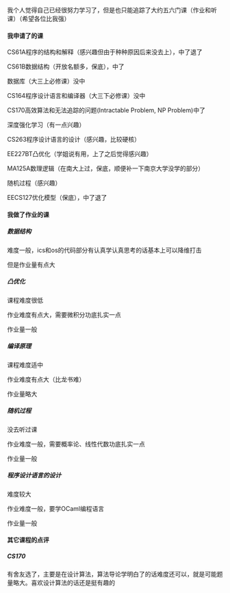 我个人觉得自己已经很努力学习了，但是也只能追踪了大约五六门课（作业和听课）（希望各位比我强）

#### 我申请了的课

CS61A程序的结构和解释（感兴趣但由于种种原因后来没去上），中了退了

CS61B数据结构（开放名额多，保底），中了

数据库（大三上必修课）没中

CS164程序设计语言和编译器（大三下必修课）没中

CS170高效算法和无法追踪的问题(Intractable Problem, NP Problem)中了

深度强化学习（有一点兴趣）

CS263程序设计语言的设计（感兴趣，比较硬核）

EE227BT凸优化（学姐说有用，上了之后觉得感兴趣）

MA125A数理逻辑（在南大上过，保底，顺便补一下南京大学没学的部分）

随机过程（感兴趣）

EECS127优化模型（保底），中了退了

#### 我做了作业的课

##### 数据结构

难度一般，ics和os的代码部分有认真学认真思考的话基本上可以降维打击

但是作业量有点大

##### 凸优化

课程难度很低

作业难度有点大，需要微积分功底扎实一点

作业量一般

##### 编译原理

课程难度适中

作业难度有点大（比龙书难）

作业量略大

##### 随机过程

没去听过课

作业难度一般，需要概率论、线性代数功底扎实一点

作业量一般

##### 程序设计语言的设计

难度较大

作业难度一般，要学OCaml编程语言

作业量一般

#### 其它课程的点评

##### CS170

有舍友选了，主要是在设计算法，算法导论学明白了的话难度还可以，就是可能题量略大。喜欢设计算法的话还是挺有趣的

